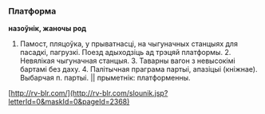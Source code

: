 ### Платформа
**назоўнік, жаночы род**

1. Памост, пляцоўка, у прыватнасці, на чыгуначных станцыях для пасадкі, пагрузкі. Поезд адыходзіць ад трэцяй платформы. 2. Невялікая чыгуначная станцыя. 3. Таварны вагон з невысокімі бартамі без даху. 4. Палітычная праграма партыі, апазіцыі (кніжнае). Выбарчая п. партыі. || прыметнік: платформенны.

<a rel="author">[http://rv-blr.com/](http://rv-blr.com/slounik.jsp?letterId=0&maskId=0&pageId=2368)</a>

